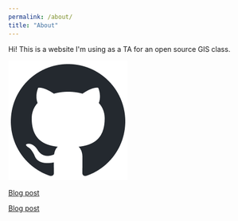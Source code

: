 ```yaml
---
permalink: /about/
title: "About"
---
```


Hi! This is a website I'm using as a TA for an open source GIS class.

![GitHub logo](/../assets/images/github-mark.png)

[Blog post](https://liam-w-smith.github.io/test_website/blog/gis-science/)

[Blog post](test_website/blog/gis-science/)